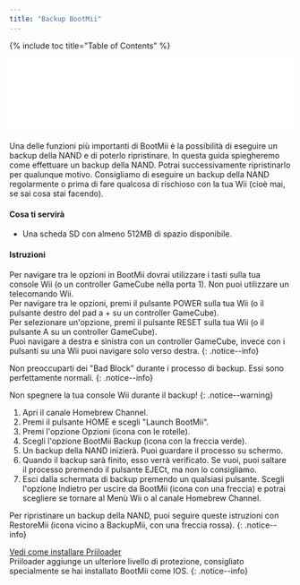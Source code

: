 ```yaml
---
title: "Backup BootMii"
---
```


{% include toc title="Table of Contents" %}

![BootMii Logo](/images/bootmii.png)

Una delle funzioni più importanti di BootMii è la possibilità di eseguire un backup della NAND e di poterlo ripristinare. In questa guida spiegheremo come effettuare un backup della NAND. Potrai successivamente ripristinarlo per qualunque motivo. Consigliamo di eseguire un backup della NAND regolarmente o prima di fare qualcosa di rischioso con la tua Wii (cioè mai, se sai cosa stai facendo).

#### Cosa ti servirà

* Una scheda SD con almeno 512MB di spazio disponibile.

#### Istruzioni

Per navigare tra le opzioni in BootMii dovrai utilizzare i tasti sulla tua console Wii (o un controller GameCube nella porta 1). Non puoi utilizzare un telecomando Wii.<br>
Per navigare tra le opzioni, premi il pulsante POWER sulla tua Wii (o il pulsante destro del pad a + su un controller GameCube).<br>
Per selezionare un'opzione, premi il pulsante RESET sulla tua Wii (o il pulsante A su un controller GameCube).<br>
Puoi navigare a destra e sinistra con un controller GameCube, invece con i pulsanti su una Wii puoi navigare solo verso destra.
{: .notice--info}

Non preoccuparti dei "Bad Block" durante i processo di backup. Essi sono perfettamente normali.
{: .notice--info}

Non spegnere la tua console Wii durante il backup!
{: .notice--warning}

1. Apri il canale Homebrew Channel.
2. Premi il pulsante HOME e scegli "Launch BootMii".
3. Premi l'opzione Opzioni (icona con le rotelle).
4. Scegli l'opzione BootMii Backup (icona con la freccia verde).
5. Un backup della NAND inizierà. Puoi guardare il processo su schermo.
6. Quando il backup sarà finito, esso verrà verificato. Se vuoi, puoi saltare il processo premendo il pulsante EJECt, ma non lo consigliamo.
7. Esci dalla schermata di backup premendo un qualsiasi pulsante. Scegli l'opzione Indietro per uscire da BootMii (icona con una freccia) e potrai scegliere se tornare al Menù Wii o al canale Homebrew Channel.

Per ripristinare un backup della NAND, puoi seguire queste istruzioni con RestoreMii (icona vicino a BackupMii, con una freccia rossa).
{: .notice--info}

[Vedi come installare Priiloader](priiloader)<br>
Priiloader aggiunge un ulteriore livello di protezione, consigliato specialmente se hai installato BootMii come IOS.
{: .notice--info}
